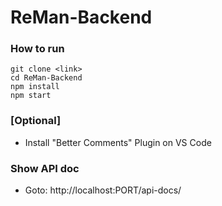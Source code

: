 # ReMan-Backend
### How to run
```
git clone <link>
cd ReMan-Backend
npm install
npm start
```
### [Optional] 
- Install "Better Comments" Plugin on VS Code

### Show API doc
- Goto: http://localhost:PORT/api-docs/
